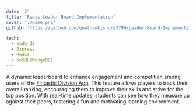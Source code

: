 ```yaml
---
date: '2'
title: 'Redis Leader Board Implementation'
cover: './game.png'
github: 'https://github.com/gowthamkishore3799/Leader-Board-Implementation'

tech:
  - Node JS
  - Express
  - Redis
  - NoSQL(MongoDB)
---
```


A dynamic leaderboard to enhance engagement and competition among users of the [Fintastic Division App](https://www.amazon.com/SE-Team-Spring-2024-Fin-Tastic/dp/B0D316Q5ZF/). This feature allows players to track their overall ranking, encouraging them to improve their skills and strive for the top position. With real-time updates, students can see how they measure up against their peers, fostering a fun and motivating learning environment.
